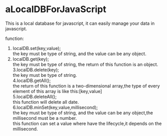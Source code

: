 # aLocalDBForJavaScript
<p>This is a local database for javascript, it can easily manage your data in javascript.<br/>

function:<br/>
1. localDB.set(key,value);    <br/>
    the key must be type of string, and the value can be any object.<br/>
2. localDB.get(key);<br/>
    the key must be type of string, the return of this function is an object.<br/>
3.localDB.delete(key);<br/>
    the key must be type of string.<br/>
4.localDB.getAll();<br/>
    the return of this function is a two-dimensional array,the type of every element of this array is       like this:[key,value]<br/>
5.localDB.deleteAll();<br/>
    this function will delete all date.<br/>
6.localDB.minSet(key,value,millisecond);<br/>
    the key must be type of string, and the value can be any object,the millisecond must be a number.<br/>
    this function can set a value where have the lifecycle,it depends on the millisecond.<br/></p>
